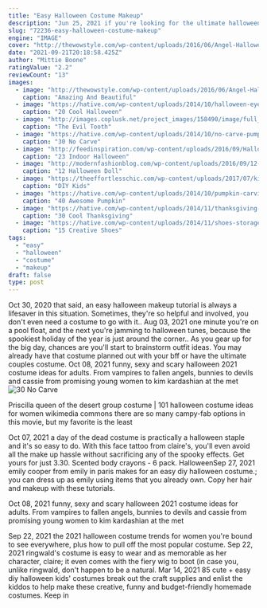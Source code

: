 ```yaml
---
title: "Easy Halloween Costume Makeup"
description: "Jun 25, 2021 if you're looking for the ultimate halloween costume inspiration, look no further than the merc's annual costume contest! more than 100 people participated last year, and ashlee culver, below, says she spent three months planning the get-up you see here. Her 1950s-style costume"
slug: "72236-easy-halloween-costume-makeup"
engine: "IMAGE"
cover: "http://thewowstyle.com/wp-content/uploads/2016/06/Angel-Halloween-Makeup.jpg"
date: "2021-09-21T20:18:58.425Z"
author: "Mittie Boone"
ratingValue: "2.2"
reviewCount: "13"
images:
  - image: "http://thewowstyle.com/wp-content/uploads/2016/06/Angel-Halloween-Makeup.jpg"
    caption: "Amazing And Beautiful"
  - image: "https://hative.com/wp-content/uploads/2014/10/halloween-eye-makeup/12-halloween-eye-makeup-ideas.jpg"
    caption: "20 Cool Halloween"
  - image: "http://images.coplusk.net/project_images/158490/image/full_oct242010_007.jpg"
    caption: "The Evil Tooth"
  - image: "https://hative.com/wp-content/uploads/2014/10/no-carve-pumpkin-ideas/29-pirate-pumpkin.jpg"
    caption: "30 No Carve"
  - image: "http://feedinspiration.com/wp-content/uploads/2016/09/Halloween-Skeleton-haunted-house-hallway.jpg"
    caption: "23 Indoor Halloween"
  - image: "http://modernfashionblog.com/wp-content/uploads/2016/09/12-Halloween-Doll-Face-Makeup-Ideas-2016-4.jpg"
    caption: "12 Halloween Doll"
  - image: "https://theeffortlesschic.com/wp-content/uploads/2017/07/kids-halloween-diy-costume-peacock-1-660x937.jpg"
    caption: "DIY Kids"
  - image: "https://hative.com/wp-content/uploads/2014/10/pumpkin-carving-ideas/37-apple-core.jpg"
    caption: "40 Awesome Pumpkin"
  - image: "https://hative.com/wp-content/uploads/2014/11/thanksgiving-nail-designs/4-thanksgiving-and-fall-nail-designs.jpg"
    caption: "30 Cool Thanksgiving"
  - image: "https://hative.com/wp-content/uploads/2014/11/shoes-storage-ideas/1-basket-tower.jpg"
    caption: "15 Creative Shoes"
tags:
  - "easy"
  - "halloween"
  - "costume"
  - "makeup"
draft: false
type: post
---
```


Oct 30, 2020 that said, an easy halloween makeup tutorial is always a lifesaver in this situation. Sometimes, they're so helpful and involved, you don't even need a costume to go with it.. Aug 03, 2021 one minute you're on a pool float, and the next you're jamming to halloween tunes, because the spookiest holiday of the year is just around the corner.. As you gear up for the big day, chances are you'll start to brainstorm outfit ideas. You may already have that costume planned out with your bff or have the ultimate couples costume. Oct 08, 2021 funny, sexy and scary halloween 2021 costume ideas for adults. From vampires to fallen angels, bunnies to devils and cassie from promising young women to kim kardashian at the met
![30 No Carve](https://hative.com/wp-content/uploads/2014/10/no-carve-pumpkin-ideas/29-pirate-pumpkin.jpg "30 No Carve")

Priscilla queen of the desert group costume | 101 halloween costume ideas for women wikimedia commons there are so many campy-fab options in this movie, but my favorite is the least
<!--inArticleAds-->

<!--galleryOne-->

Oct 07, 2021 a day of the dead costume is practically a halloween staple and it's so easy to do. With this face tattoo from claire's, you'll even avoid all the make up hassle without sacrificing any of the spooky effects. Get yours for just 3.30. Scented body crayons - 6 pack. HalloweenSep 27, 2021 emily cooper from emily in paris makes for an easy diy halloween costume.; you can dress up as emily using items that you already own. Copy her hair and makeup with these tutorials.
<!--inArticleAds-->

<!--galleryTwo-->

Oct 08, 2021 funny, sexy and scary halloween 2021 costume ideas for adults. From vampires to fallen angels, bunnies to devils and cassie from promising young women to kim kardashian at the met
<!--galleryThree-->

Sep 22, 2021 the 2021 halloween costume trends for women you're bound to see everywhere, plus how to pull off the most popular costume. Sep 22, 2021 ringwald's costume is easy to wear and as memorable as her character, claire; it even comes with the fiery wig to boot (in case you, unlike ringwald, don't happen to be a natural. Mar 14, 2021 85 cute + easy diy halloween kids' costumes break out the craft supplies and enlist the kiddos to help make these creative, funny and budget-friendly homemade costumes. Keep in